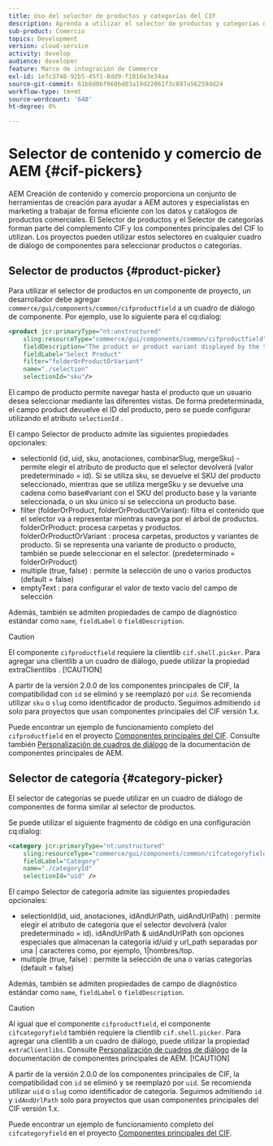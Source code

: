 ```yaml
---
title: Uso del selector de productos y categorías del CIF
description: Aprenda a utilizar el selector de productos y categorías del CIF en los componentes de comercio de clientes para ayudar a los autores y especialistas en marketing a trabajar de forma eficaz con los datos de catálogos y productos de comercio.
sub-product: Comercio
topics: Development
version: cloud-service
activity: develop
audience: developer
feature: Marco de integración de Commerce
exl-id: 1e7c3748-92b5-45f1-8dd9-f1816e3e34aa
source-git-commit: 61b8d0bf960bd03a19d22061f3c897a56259dd24
workflow-type: tm+mt
source-wordcount: '648'
ht-degree: 0%

---
```


# Selector de contenido y comercio de AEM {#cif-pickers}

AEM Creación de contenido y comercio proporciona un conjunto de herramientas de creación para ayudar a AEM autores y especialistas en marketing a trabajar de forma eficiente con los datos y catálogos de productos comerciales. El Selector de productos y el Selector de categorías forman parte del complemento CIF y los componentes principales del CIF lo utilizan. Los proyectos pueden utilizar estos selectores en cualquier cuadro de diálogo de componentes para seleccionar productos o categorías.

## Selector de productos {#product-picker}

Para utilizar el selector de productos en un componente de proyecto, un desarrollador debe agregar `commerce/gui/components/common/cifproductfield` a un cuadro de diálogo de componente. Por ejemplo, use lo siguiente para el cq:dialog:

```xml
<product jcr:primaryType="nt:unstructured"
    sling:resourceType="commerce/gui/components/common/cifproductfield"
    fieldDescription="The product or product variant displayed by the teaser"
    fieldLabel="Select Product"
    filter="folderOrProductOrVariant"
    name="./selection"
    selectionId="sku"/>
```

El campo de producto permite navegar hasta el producto que un usuario desea seleccionar mediante las diferentes vistas. De forma predeterminada, el campo product devuelve el ID del producto, pero se puede configurar utilizando el atributo `selectionId` .

El campo Selector de producto admite las siguientes propiedades opcionales:

- selectionId (id, uid, sku, anotaciones, combinarSlug, mergeSku) - permite elegir el atributo de producto que el selector devolverá (valor predeterminado = id). Si se utiliza sku, se devuelve el SKU del producto seleccionado, mientras que se utiliza mergeSku y se devuelve una cadena como base#variant con el SKU del producto base y la variante seleccionada, o un sku único si se selecciona un producto base.
- filter (folderOrProduct, folderOrProductOrVariant): filtra el contenido que el selector va a representar mientras navega por el árbol de productos. folderOrProduct: procesa carpetas y productos. folderOrProductOrVariant : procesa carpetas, productos y variantes de producto. Si se representa una variante de producto o producto, también se puede seleccionar en el selector. (predeterminado = folderOrProduct)
- multiple (true, false) : permite la selección de uno o varios productos (default = false)
- emptyText : para configurar el valor de texto vacío del campo de selección

Además, también se admiten propiedades de campo de diagnóstico estándar como `name`, `fieldLabel` o `fieldDescription`.

>[!CAUTION]
>
>El componente `cifproductfield` requiere la clientlib `cif.shell.picker`. Para agregar una clientlib a un cuadro de diálogo, puede utilizar la propiedad extraClientlibs .
>[!CAUTION]
>
>A partir de la versión 2.0.0 de los componentes principales de CIF, la compatibilidad con `id` se eliminó y se reemplazó por `uid`. Se recomienda utilizar `sku` o `slug` como identificador de producto. Seguimos admitiendo `id` solo para proyectos que usan componentes principales del CIF versión 1.x.

Puede encontrar un ejemplo de funcionamiento completo del `cifproductfield` en el proyecto [Componentes principales del CIF](https://github.com/adobe/aem-core-cif-components/blob/master/ui.apps/src/main/content/jcr_root/apps/core/cif/components/commerce/productteaser/v1/productteaser/_cq_dialog/.content.xml). Consulte también [Personalización de cuadros de diálogo](https://experienceleague.adobe.com/docs/experience-manager-core-components/using/developing/customizing.html?lang=en#customizing-dialogs) de la documentación de componentes principales de AEM.

## Selector de categoría {#category-picker}

El selector de categorías se puede utilizar en un cuadro de diálogo de componentes de forma similar al selector de productos.

Se puede utilizar el siguiente fragmento de código en una configuración cq:dialog:

```xml
<category jcr:primaryType="nt:unstructured" 
    sling:resourceType="commerce/gui/components/common/cifcategoryfield" 
    fieldLabel="Category" 
    name="./categoryId" 
    selectionId="uid" />
```

El campo Selector de categoría admite las siguientes propiedades opcionales:

- selectionId(id, uid, anotaciones, idAndUrlPath, uidAndUrlPath) : permite elegir el atributo de categoría que el selector devolverá (valor predeterminado = id). idAndUrlPath &amp; uidAndUrlPath son opciones especiales que almacenan la categoría id/uid y url_path separadas por una | caracteres como, por ejemplo, 1|hombres/top.
- multiple (true, false) : permite la selección de una o varias categorías (default = false)

Además, también se admiten propiedades de campo de diagnóstico estándar como `name`, `fieldLabel` o `fieldDescription`.

>[!CAUTION]
>
>Al igual que el componente `cifproductfield`, el componente `cifcategoryfield` también requiere la clientlib `cif.shell.picker`. Para agregar una clientlib a un cuadro de diálogo, puede utilizar la propiedad `extraClientlibs`. Consulte [Personalización de cuadros de diálogo](https://experienceleague.adobe.com/docs/experience-manager-core-components/using/developing/customizing.html?lang=en#customizing-dialogs) de la documentación de componentes principales de AEM.
>[!CAUTION]
>
>A partir de la versión 2.0.0 de los componentes principales de CIF, la compatibilidad con `id` se eliminó y se reemplazó por `uid`. Se recomienda utilizar `uid` o `slug` como identificador de categoría. Seguimos admitiendo `id` y `idAndUrlPath` solo para proyectos que usan componentes principales del CIF versión 1.x.

Puede encontrar un ejemplo de funcionamiento completo del `cifcategoryfield` en el proyecto [Componentes principales del CIF](https://github.com/adobe/aem-core-cif-components/blob/master/ui.apps/src/main/content/jcr_root/apps/core/cif/components/commerce/featuredcategorylist/v1/featuredcategorylist/_cq_dialog/.content.xml).
